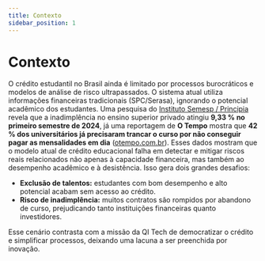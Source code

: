 ```yaml
---
title: Contexto
sidebar_position: 1
---
```


# Contexto

O crédito estudantil no Brasil ainda é limitado por processos burocráticos e modelos de análise de risco ultrapassados. O sistema atual utiliza informações financeiras tradicionais (SPC/Serasa), ignorando o potencial acadêmico dos estudantes. Uma pesquisa do [Instituto Semesp / Principia](https://static.poder360.com.br/2024/11/Pesquisa-Inadimplencia-Ensino-Superior-13nov2024.pdf) revela que a inadimplência no ensino superior privado atingiu **9,33 % no primeiro semestre de 2024**, já uma reportagem de **O Tempo** mostra que **42 % dos universitários já precisaram trancar o curso por não conseguir pagar as mensalidades em dia** ([otempo.com.br](https://www.otempo.com.br/economia/2025/7/28/4-em-cada-10-universitarios-ja-trancaram-o-curso-por-nao-conseguir-pagar-mensalidades)). Esses dados mostram que o modelo atual de crédito educacional falha em detectar e mitigar riscos reais relacionados não apenas à capacidade financeira, mas também ao desempenho acadêmico e à desistência. Isso gera dois grandes desafios:

- **Exclusão de talentos:** estudantes com bom desempenho e alto potencial acabam sem acesso ao crédito.  
- **Risco de inadimplência:** muitos contratos são rompidos por abandono de curso, prejudicando tanto instituições financeiras quanto investidores.

Esse cenário contrasta com a missão da QI Tech de democratizar o crédito e simplificar processos, deixando uma lacuna a ser preenchida por inovação.